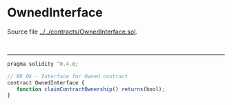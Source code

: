# OwnedInterface

Source file [../../contracts/OwnedInterface.sol](../../contracts/OwnedInterface.sol).

<br />

<hr />

```javascript
pragma solidity ^0.4.8;

// BK Ok - Interface for Owned contract
contract OwnedInterface {
   function claimContractOwnership() returns(bool);
}

```
